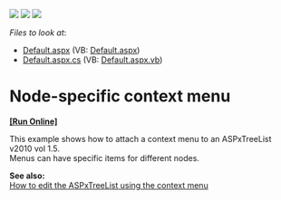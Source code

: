 <!-- default badges list -->
![](https://img.shields.io/endpoint?url=https://codecentral.devexpress.com/api/v1/VersionRange/128548923/13.1.4%2B)
[![](https://img.shields.io/badge/Open_in_DevExpress_Support_Center-FF7200?style=flat-square&logo=DevExpress&logoColor=white)](https://supportcenter.devexpress.com/ticket/details/E145)
[![](https://img.shields.io/badge/📖_How_to_use_DevExpress_Examples-e9f6fc?style=flat-square)](https://docs.devexpress.com/GeneralInformation/403183)
<!-- default badges end -->
<!-- default file list -->
*Files to look at*:

* [Default.aspx](./CS/WebSite/Default.aspx) (VB: [Default.aspx](./VB/WebSite/Default.aspx))
* [Default.aspx.cs](./CS/WebSite/Default.aspx.cs) (VB: [Default.aspx.vb](./VB/WebSite/Default.aspx.vb))
<!-- default file list end -->
# Node-specific context menu
<!-- run online -->
**[[Run Online]](https://codecentral.devexpress.com/e145/)**
<!-- run online end -->


<p>This example shows how to attach a context menu to an ASPxTreeList v2010 vol 1.5. <br />
Menus can have specific items for different nodes.</p><p><strong>See also:</strong><br />
<a href="https://www.devexpress.com/Support/Center/p/E952">How to edit the ASPxTreeList using the context menu</a></p>

<br/>



